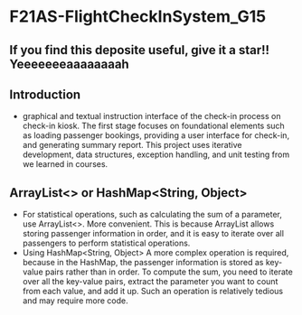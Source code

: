 # F21AS-FlightCheckInSystem_G15

## If you find this deposite useful, give it a star!! Yeeeeeeeaaaaaaaah

## Introduction
* graphical and textual instruction interface of the check-in process on check-in kiosk. The first stage focuses on foundational elements such as loading passenger bookings, providing a user interface for check-in, and generating summary report.  This project uses iterative development, data structures, exception handling, and unit testing from we learned in courses. 

## ArrayList<> or HashMap<String, Object>
* For statistical operations, such as calculating the sum of a parameter, use ArrayList<>. More convenient. This is because ArrayList allows storing passenger information in order, and it is easy to iterate over all passengers to perform statistical operations.
* Using HashMap<String, Object> A more complex operation is required, because in the HashMap, the passenger information is stored as key-value pairs rather than in order. To compute the sum, you need to iterate over all the key-value pairs, extract the parameter you want to count from each value, and add it up. Such an operation is relatively tedious and may require more code.
